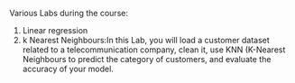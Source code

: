 Various Labs during the course:
1. Linear regression
2. k Nearest Neighbours:In this Lab, you will load a customer dataset related to a telecommunication company, clean it, use KNN
   (K-Nearest Neighbours to predict the category of customers, and evaluate the accuracy of your model.

